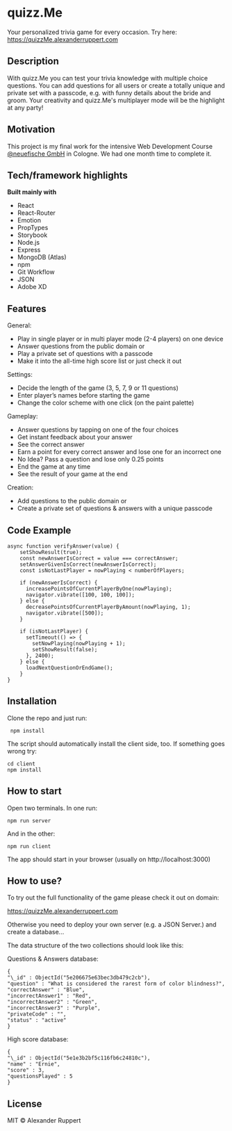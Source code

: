 # quizz.Me

Your personalized trivia game for every occasion. Try here: https://quizzMe.alexanderruppert.com

## Description

With quizz.Me you can test your trivia knowledge with multiple choice questions.
You can add questions for all users or create a totally unique and private set with a passcode, e.g. with funny details about the bride and groom.
Your creativity and quizz.Me's multiplayer mode will be the highlight at any party!

## Motivation

This project is my final work for the intensive Web Development Course [@neuefische GmbH](http://neuefische.de/) in Cologne. We had one month time to complete it.

## Tech/framework highlights

<b>Built mainly with </b>

- React
- React-Router
- Emotion
- PropTypes
- Storybook
- Node.js
- Express
- MongoDB (Atlas)
- npm
- Git Workflow
- JSON
- Adobe XD

## Features

General:
- Play in single player or in multi player mode (2-4 players) on one device
- Answer questions from the public domain or
- Play a private set of questions with a passcode
- Make it into the all-time high score list or just check it out

Settings:
- Decide the length of the game (3, 5, 7, 9 or 11 questions)
- Enter player’s names before starting the game
- Change the color scheme with one click (on the paint palette)

Gameplay:
- Answer questions by tapping on one of the four choices
- Get instant feedback about your answer
- See the correct answer
- Earn a point for every correct answer and lose one for an incorrect one
- No Idea? Pass a question and lose only 0.25 points
- End the game at any time
- See the result of your game at the end

Creation:
- Add questions to the public domain or
- Create a private set of questions & answers with a unique passcode

## Code Example

```
async function verifyAnswer(value) {
    setShowResult(true);
    const newAnswerIsCorrect = value === correctAnswer;
    setAnswerGivenIsCorrect(newAnswerIsCorrect);
    const isNotLastPlayer = nowPlaying < numberOfPlayers;

    if (newAnswerIsCorrect) {
      increasePointsOfCurrentPlayerByOne(nowPlaying);
      navigator.vibrate([100, 100, 100]);
    } else {
      decreasePointsOfCurrentPlayerByAmount(nowPlaying, 1);
      navigator.vibrate([500]);
    }

    if (isNotLastPlayer) {
      setTimeout(() => {
        setNowPlaying(nowPlaying + 1);
        setShowResult(false);
      }, 2400);
    } else {
      loadNextQuestionOrEndGame();
    }
}
```

## Installation

Clone the repo and just run:

```
 npm install
```

The script should automatically install the client side, too. If something goes wrong try:

```
cd client
npm install
```

## How to start

Open two terminals.
In one run:

```
npm run server
```

And in the other:

```
npm run client
```

The app should start in your browser (usually on http://localhost:3000)

## How to use?

To try out the full functionality of the game please check it out on domain:

https://quizzMe.alexanderruppert.com


Otherwise you need to deploy your own server (e.g. a JSON Server.) and create a database...

The data structure of the two collections should look like this:

Questions & Answers database:
```
{
"\_id" : ObjectId("5e206675e63bec3db479c2cb"),
"question" : "What is considered the rarest form of color blindness?",
"correctAnswer" : "Blue",
"incorrectAnswer1" : "Red",
"incorrectAnswer2" : "Green",
"incorrectAnswer3" : "Purple",
"privateCode" : "",
"status" : "active"
}
```

High score database:
```
{
"\_id" : ObjectId("5e1e3b2bf5c116fb6c24810c"),
"name" : "Ernie",
"score" : 3,
"questionsPlayed" : 5
}
```

## License

MIT © Alexander Ruppert
